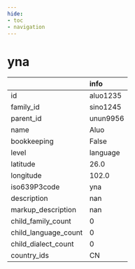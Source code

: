 ```yaml
---
hide:
- toc
- navigation
---
```

# yna
|                      | info     |
|:---------------------|:---------|
| id                   | aluo1235 |
| family_id            | sino1245 |
| parent_id            | unun9956 |
| name                 | Aluo     |
| bookkeeping          | False    |
| level                | language |
| latitude             | 26.0     |
| longitude            | 102.0    |
| iso639P3code         | yna      |
| description          | nan      |
| markup_description   | nan      |
| child_family_count   | 0        |
| child_language_count | 0        |
| child_dialect_count  | 0        |
| country_ids          | CN       |
